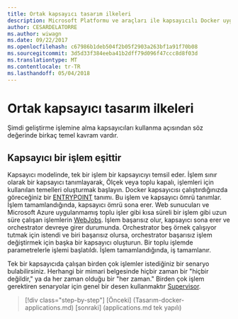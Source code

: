 ```yaml
---
title: Ortak kapsayıcı tasarım ilkeleri
description: Microsoft Platformu ve araçları ile kapsayıcılı Docker uygulama yaşam döngüsü
author: CESARDELATORRE
ms.author: wiwagn
ms.date: 09/22/2017
ms.openlocfilehash: c67986b1deb504f2b05f2903a263bf1a91f70b08
ms.sourcegitcommit: 3d5d33f384eeba41b2dff79d096f47ccc8d8f03d
ms.translationtype: MT
ms.contentlocale: tr-TR
ms.lasthandoff: 05/04/2018
---
```

# <a name="common-container-design-principles"></a>Ortak kapsayıcı tasarım ilkeleri

Şimdi geliştirme işlemine alma kapsayıcıları kullanma açısından söz değerinde birkaç temel kavram vardır.

## <a name="container-equals-a-process"></a>Kapsayıcı bir işlem eşittir

Kapsayıcı modelinde, tek bir işlem bir kapsayıcıyı temsil eder. İşlem sınır olarak bir kapsayıcı tanımlayarak, Ölçek veya toplu kapalı, işlemleri için kullanılan temelleri oluşturmak başlayın. Docker kapsayıcısı çalıştırdığınızda göreceğiniz bir [ENTRYPOINT](https://docs.docker.com/engine/reference/builder/#/entrypoint) tanımı. Bu işlem ve kapsayıcı ömrü tanımlar. İşlem tamamlandığında, kapsayıcı ömrü sona erer. Web sunucuları ve Microsoft Azure uygulanmamış toplu işler gibi kısa süreli bir işlem gibi uzun süre çalışan işlemlerin [WebJobs](https://azure.microsoft.com/en-us/documentation/articles/websites-webjobs-resources/). İşlem başarısız olur, kapsayıcı sona erer ve orchestrator devreye girer durumunda. Orchestrator beş örnek çalışıyor tutmak için istendi ve biri başarısız olursa, orchestrator başarısız işlem değiştirmek için başka bir kapsayıcı oluşturun. Bir toplu işlemde parametrelerle işlemi başlatıldı. İşlem tamamlandığında, iş tamamlanır.

Tek bir kapsayıcıda çalışan birden çok işlemler istediğiniz bir senaryo bulabilirsiniz. Herhangi bir mimari belgesinde hiçbir zaman bir "hiçbir değildir," ya da her zaman olduğu bir "her zaman." Birden çok işlem gerektiren senaryolar için genel bir desen kullanmaktır [Supervisor](http://supervisord.org/).


>[!div class="step-by-step"]
[Önceki] (Tasarım-docker-applications.md) [sonraki] (applications.md tek yapılı)
